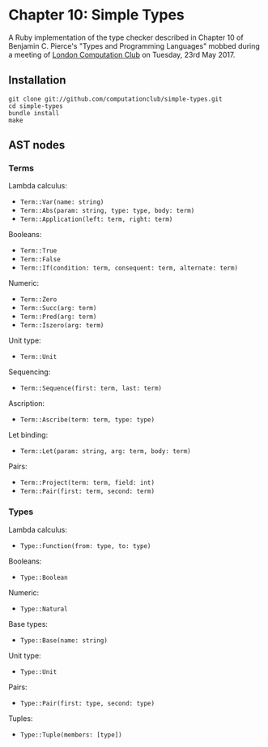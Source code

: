 # Chapter 10: Simple Types

A Ruby implementation of the type checker described in Chapter 10 of Benjamin
C. Pierce's "Types and Programming Languages" mobbed during a meeting of
[London Computation Club](http://london.computation.club) on Tuesday, 23rd May
2017.


## Installation

    git clone git://github.com/computationclub/simple-types.git
    cd simple-types
    bundle install
    make


## AST nodes

### Terms

Lambda calculus:

- `Term::Var(name: string)`
- `Term::Abs(param: string, type: type, body: term)`
- `Term::Application(left: term, right: term)`

Booleans:

- `Term::True`
- `Term::False`
- `Term::If(condition: term, consequent: term, alternate: term)`

Numeric:

- `Term::Zero`
- `Term::Succ(arg: term)`
- `Term::Pred(arg: term)`
- `Term::Iszero(arg: term)`

Unit type:

- `Term::Unit`

Sequencing:

- `Term::Sequence(first: term, last: term)`

Ascription:

- `Term::Ascribe(term: term, type: type)`

Let binding:

- `Term::Let(param: string, arg: term, body: term)`

Pairs:

- `Term::Project(term: term, field: int)`
- `Term::Pair(first: term, second: term)`

### Types

Lambda calculus:

- `Type::Function(from: type, to: type)`

Booleans:

- `Type::Boolean`

Numeric:

- `Type::Natural`

Base types:

- `Type::Base(name: string)`

Unit type:

- `Type::Unit`

Pairs:

- `Type::Pair(first: type, second: type)`

Tuples:

- `Type::Tuple(members: [type])`
